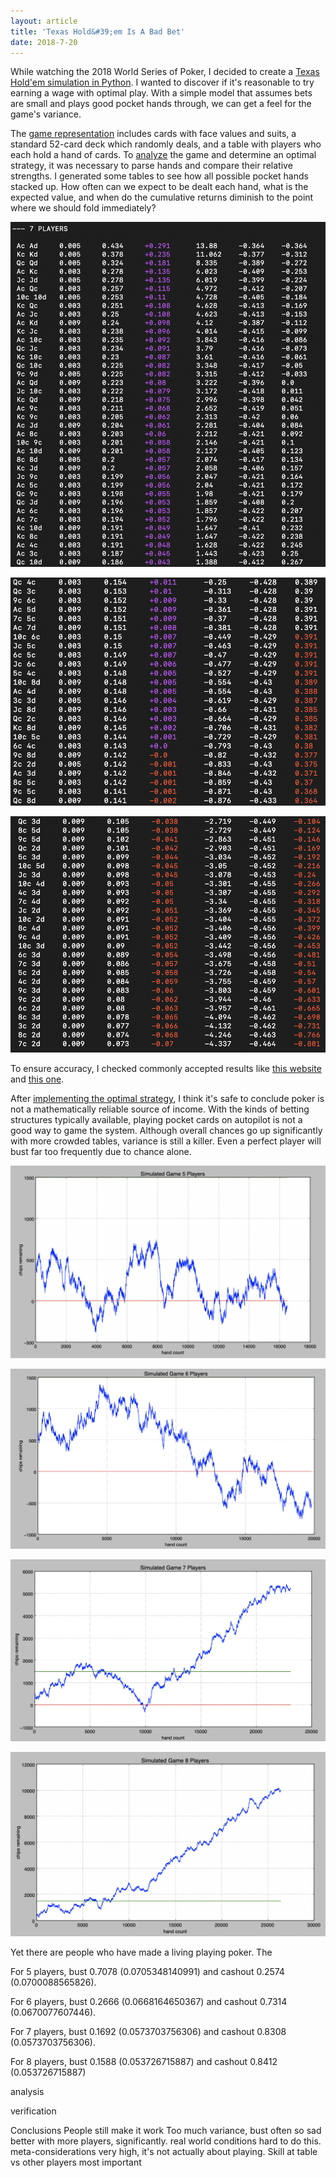 ```yaml
---
layout: article
title: 'Texas Hold&#39;em Is A Bad Bet'
date: 2018-7-20
---
```


While watching the 2018 World Series of Poker, I decided to create a <a href="https://github.com/trattner/poker-sim" target="_blank">Texas Hold'em simulation in Python</a>. I wanted to discover if it's reasonable to try earning a wage with optimal play. With a simple model that assumes bets are small and plays good pocket hands through, we can get a feel for the game's variance.

The <a href="https://github.com/trattner/poker-sim/blob/master/hold-em.py" target="_blank">game representation</a> includes cards with face values and suits, a standard 52-card deck which randomly deals, and a table with players who each hold a hand of cards. To <a href="https://github.com/trattner/poker-sim/blob/master/analyze2.py" target="_blank">analyze</a> the game and determine an optimal strategy, it was necessary to parse hands and compare their relative strengths. I generated some tables to see how all possible pocket hands stacked up. How often can we expect to be dealt each hand, what is the expected value, and when do the cumulative returns diminish to the point where we should fold immediately?

![good hands][table1]

![middle hands][table3]

![bad hands][table2]

To ensure accuracy, I checked commonly accepted results like <a href="https://www.tightpoker.com/poker_hands.html" target="_blank">this website</a> and <a href="https://wizardofodds.com/games/texas-hold-em/" target="_blank">this one</a>.

After <a href="https://github.com/trattner/poker-sim/blob/master/analyze2.py" target="_blank">implementing the optimal strategy</a>, I think it's safe to conclude poker is not a mathematically reliable source of income. With the kinds of betting structures typically available, playing pocket cards on autopilot is not a good way to game the system. Although overall chances go up significantly with more crowded tables, variance is still a killer. Even a perfect player will bust far too frequently due to chance alone.

![simulated returns with optimal play][n5]

![simulated returns][n6]

![simulated returns][n7]

![simulated returns][n8]

Yet there are people who have made a living playing poker. The




For 5 players, bust 0.7078 (0.0705348140991) and cashout 0.2574 (0.0700088565826).

For 6 players, bust 0.2666 (0.0668164650367) and cashout 0.7314 (0.0670077607446).

For 7 players, bust 0.1692 (0.0573703756306) and cashout 0.8308 (0.0573703756306).

For 8 players, bust 0.1588 (0.053726715887) and cashout 0.8412 (0.053726715887)


analysis

verification



Conclusions
People still make it work
Too much variance, bust often so sad
better with more players, significantly. real world conditions hard to do this. meta-considerations very high, it's not actually about playing.
Skill at table vs other players most important

[table1]: /img/poker-sim/ranking-top.png#L
[table2]: /img/poker-sim/ranking-bottom.png#L
[table3]: /img/poker-sim/ranking-middle.png#L
[n5]: /img/poker-sim/5-bust.png#L
[n6]: /img/poker-sim/6-bust.png#L
[n7]: /img/poker-sim/7-bust.png#L
[n8]: /img/poker-sim/8-win.png#L
